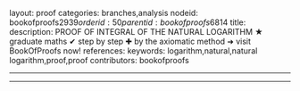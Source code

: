 layout: proof
categories: branches,analysis
nodeid: bookofproofs$2939
orderid: 50
parentid: bookofproofs$6814
title: 
description: PROOF OF INTEGRAL OF THE NATURAL LOGARITHM &#9733; graduate maths &#10004; step by step &#10010; by the axiomatic method &#10140; visit BookOfProofs now!
references: 
keywords: logarithm,natural,natural logarithm,proof,proof
contributors: bookofproofs

---


---
